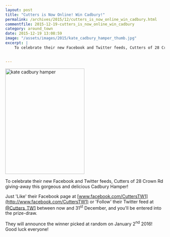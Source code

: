 ```yaml
---
layout: post
title: "Cutters is Now Online! Win Cadbury!"
permalink: /archives/2015/12/cutters_is_now_online_win_cadbury.html
commentfile: 2015-12-19-cutters_is_now_online_win_cadbury
category: around_town
date: 2015-12-19 13:08:59
image: "/assets/images/2015/kate_cadbury_hamper_thumb.jpg"
excerpt: |
    To celebrate their new Facebook and Twitter feeds, Cutters of 28 Crown Rd giving-away this gorgeous and delicious Cadbury Hamper!
    

---
```


<a href="/assets/images/2015/kate_cadbury_hamper.jpg" title="See larger version of - kate cadbury hamper"><img src="/assets/images/2015/kate_cadbury_hamper_thumb.jpg" width="250" height="333" alt="kate cadbury hamper" class="photo right" /></a>

To celebrate their new Facebook and Twitter feeds, Cutters of 28 Crown Rd giving-away this gorgeous and delicious Cadbury Hamper!

Just 'Like' their Facebook page at [www.facebook.com/CuttersTW1](http://www.facebook.com/CuttersTW1) or 'Follow' their Twitter feed at [@Cutters\_TW1](http://www.twitter.com/Cutters_TW1) between now and 31<sup>st</sup> December, and you'll be entered into the prize-draw.

They will announce the winner picked at random on January 2<sup>nd</sup> 2016!
Good luck everyone!
